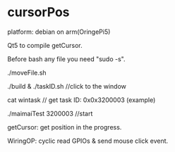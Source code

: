 # cursorPos
platform: debian on arm(OringePi5)

Qt5 to compile getCursor.

Before bash any file you need "sudo -s".

./moveFile.sh

./build & ./taskID.sh  //click to the window

cat wintask  // get task ID: 0x0x3200003 (example)

./maimaiTest 3200003  //start 

getCursor: get position in the progress.

WiringOP: cyclic read GPIOs & send mouse click event.
